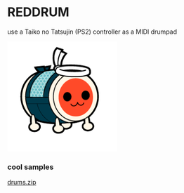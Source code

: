 # REDDRUM
use a Taiko no Tatsujin (PS2) controller as a MIDI drumpad

<img src="Don.png"></img>

<h3>cool samples</h3>
<a href="http://www.hexawe.net/mess/200.Drum.Machines/">drums.zip</a>
